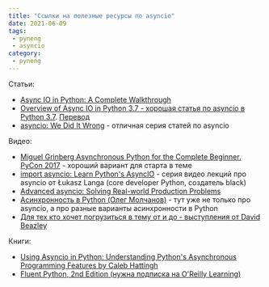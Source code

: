 ```yaml
---
title: "Ссылки на полезные ресурсы по asyncio"
date: 2021-06-09
tags:
 - pyneng
 - asyncio
category:
 - pyneng
---
```


Статьи:

* [Async IO in Python: A Complete Walkthrough](https://realpython.com/async-io-python/)
* [Overview of Async IO in Python 3.7 - хорошая статья по asyncio в Python 3.7](https://stackabuse.com/overview-of-async-io-in-python-3-7/). [Перевод](https://webdevblog.ru/obzor-async-io-v-python-3-7/)
* [asyncio: We Did It Wrong](https://www.roguelynn.com/words/asyncio-we-did-it-wrong/) - отличная серия статей по asyncio

Видео:

* [Miguel Grinberg Asynchronous Python for the Complete Beginner. PyCon 2017](https://youtu.be/iG6fr81xHKA) - хороший вариант для старта в теме
* [import asyncio: Learn Python's AsyncIO](https://www.youtube.com/playlist?list=PLhNSoGM2ik6SIkVGXWBwerucXjgP1rHmB) - серия видео лекций про asyncio от Łukasz Langa (core developer Python, создатель black)
* [Advanced asyncio: Solving Real-world Production Problems](https://www.roguelynn.com/talks/advanced-asyncio/)
* [Асинхронность в Python (Олег Молчанов)](https://www.youtube.com/playlist?list=PLlWXhlUMyooawilqK4lPXRvxtbYiw34S8) - тут уже не только про asyncio, а про разные варианты асинхронности в Python
* [Для тех кто хочет погрузиться в тему от и до - выступления от David Beazley](https://www.google.ru/search?newwindow=1&tbm=vid&sxsrf=ALeKk025RlsX9i96UvjyVbqL8KsYsVCTWw:1615708290896&q=David+Beazley+asyncio&sa=X&ved=2ahUKEwj85PS1pq_vAhUAAhAIHb6IANoQ8ccDKAV6BAgFEDg&biw=939&bih=999)

Книги:

* [Using Asyncio in Python: Understanding Python's Asynchronous Programming Features by Caleb Hattingh](https://www.amazon.com/Using-Asyncio-Python-Understanding-Asynchronous/dp/1492075337)
* [Fluent Python, 2nd Edition (нужна подписка на O'Reilly Learning)](https://learning.oreilly.com/library/view/fluent-python-2nd/9781492056348/)

